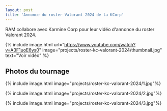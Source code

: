 ```yaml
---
layout: post
title: 'Annonce du roster Valorant 2024 de la KCorp'
---
```

RAM collabore avec Karmine Corp pour leur vidéo d'annonce du roster Valorant 2024.

{% include image.html url="https://www.youtube.com/watch?v=A3F1uoE6ys0" image="projects/roster-kc-valorant-2024/thumbnail.jpg" text="Voir vidéo" %}

## Photos du tournage

{% include image.html image="projects/roster-kc-valorant-2024/1.jpg"%}

{% include image.html image="projects/roster-kc-valorant-2024/2.jpg"%}

{% include image.html image="projects/roster-kc-valorant-2024/3.jpg"%}
